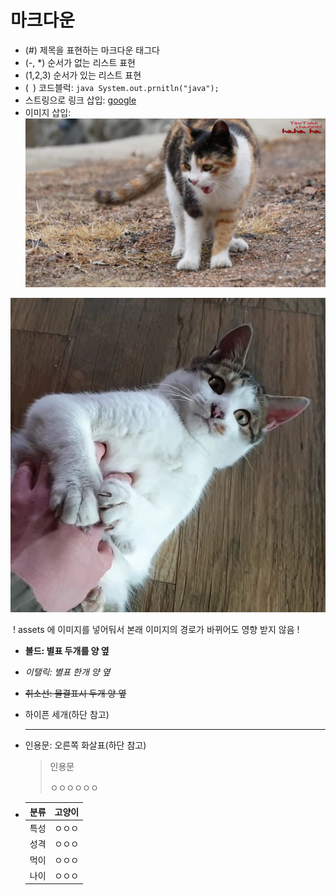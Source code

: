 # 마크다운

- (#) 제목을 표현하는 마크다운 태그다
- (-, *) 순서가 없는 리스트 표현
- (1,2,3) 순서가 있는 리스트 표현
- (` `) 코드블럭:  ``` java System.out.prnitln("java");	```
- 스트링으로 링크 삽입:  [google](www.google.com)
- 이미지 삽입: ![삼색이](markdown.assets/samsaek.jfif)

![즐겨보는 유튜버 hahaha 하하하님 (무 래기 삼색 야통 뚱땅이 사댱해 : 네이버 블로그](markdown.assets/resized_20200623_135344_602824536.jpg)

​				! assets 에 이미지를 넣어둬서 본래 이미지의 경로가 바뀌어도 영향 받지 않음 !

* **볼드: 별표 두개를 양 옆**

* *이탤릭: 별표 한개 양 옆*

* ~~취소선: 물결표시 두개 양 옆~~

* 하이픈 세개(하단 참고)

  ---

  

* 인용문: 오른쪽 화살표(하단 참고)

  > 인용문
  >
  > ㅇㅇㅇㅇㅇㅇ

* | 분류 | 고양이 |
  | ---- | ------ |
  | 특성 | ㅇㅇㅇ |
  | 성격 | ㅇㅇㅇ |
  | 먹이 | ㅇㅇㅇ |
  | 나이 | ㅇㅇㅇ |

  

